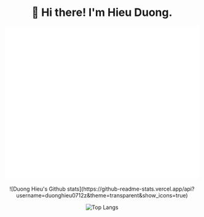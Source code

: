 <h1 align="center">👋 Hi there! I'm Hieu Duong.</h1>

![Metrics](/github-metrics.svg)

<center>
![Duong Hieu's Github stats](https://github-readme-stats.vercel.app/api?username=duonghieu0712z&theme=transparent&show_icons=true)

![Top Langs](https://github-readme-stats.vercel.app/api/top-langs?username=duonghieu0712z&layout=compact&theme=transparent)
</center>
